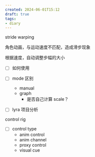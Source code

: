 ```yaml
---
created: 2024-06-01T15:12
draft: true
tags:
- diary
---
```



stride warping

角色动画，与运动速度不匹配，造成滑步现象

根据速度，自动调整步幅的大小

- [ ] 如何使用
- [ ] mode 区别
	- manual
	- graph
		- 是否自己计算 scale？

- [ ] lyra 项目分析




control rig
- [ ] control type
	- anim control
	- anim channel
	- proxy control
	- visual cue